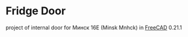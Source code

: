 # Fridge Door
project of internal door for Минск 16E (Minsk Mnhck) in [FreeCAD](https://www.freecad.org/) 0.21.1
